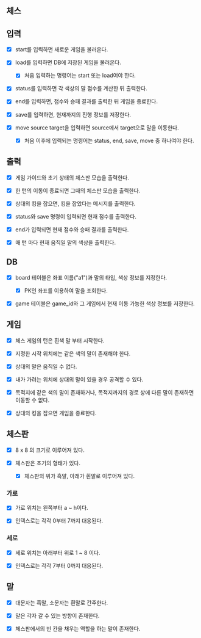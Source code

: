 ## 체스

## 입력
- [x] start를 입력하면 새로운 게임을 불러온다.

- [x] load를 입력하면 DB에 저장된 게임을 불러온다.

    - [x] 처음 입력하는 명령어는 start 또는 load여야 한다.
  
- [x] status를 입력하면 각 색상의 말 점수를 계산한 뒤 출력한다.

- [x] end를 입력하면, 점수와 승패 결과를 출력한 뒤 게임을 종료한다.

- [x] save를 입력하면, 현재까지의 진행 정보를 저장한다.

- [x] move source target을 입력하면 source에서 target으로 말을 이동한다.

    - [x] 처음 이후에 입력되는 명령어는 status, end, save, move 중 하나여야 한다.


## 출력

- [x] 게임 가이드와 초기 상태의 체스판 모습을 출력한다.

- [x] 한 턴의 이동이 종료되면 그때의 체스판 모습을 출력한다.

- [x] 상대의 킹을 잡으면, 킹을 잡았다는 메시지를 출력한다.

- [x] status와 save 명령이 입력되면 현재 점수를 출력한다.

- [x] end가 입력되면 현재 점수와 승패 결과를 출력한다.

- [x] 매 턴 마다 현재 움직일 말의 색상을 출력한다.


## DB
- [x] board 테이블은 좌표 이름("a1")과 말의 타입, 색상 정보를 지정한다.
    - [x] PK인 좌표를 이용하여 말을 조회한다.
  
- [x] game 테이블은 game_id와 그 게임에서 현재 이동 가능한 색상 정보를 저장한다.


## 게임

- [x] 체스 게임의 턴은 흰색 말 부터 시작한다.

- [x] 지정한 시작 위치에는 같은 색의 말이 존재해야 한다. 

- [x] 상대의 말은 움직일 수 없다.

- [x] 내가 가려는 위치에 상대의 말이 있을 경우 공격할 수 있다.

- [x] 목적지에 같은 색의 말이 존재하거나, 목적지까지의 경로 상에 다른 말이 존재하면 이동할 수 없다.

- [x] 상대의 킹을 잡으면 게임을 종료한다.


## 체스판

- [x] 8 x 8 의 크기로 이루어져 있다.

- [x] 체스판은 초기의 형태가 있다.
    - [x] 체스판의 위가 흑말, 아래가 흰말로 이루어져 있다.


### 가로

- [x] 가로 위치는 왼쪽부터 a ~ h이다.

- [x] 인덱스로는 각각 0부터 7까지 대응된다.


### 세로

- [x] 세로 위치는 아래부터 위로 1 ~ 8 이다.

- [x] 인덱스로는 각각 7부터 0까지 대응된다.


## 말

- [x] 대문자는 흑말, 소문자는 흰말로 간주한다.

- [x] 말은 각자 갈 수 있는 방향이 존재한다.

- [x] 체스판에서의 빈 칸을 채우는 역할을 하는 말이 존재한다.
